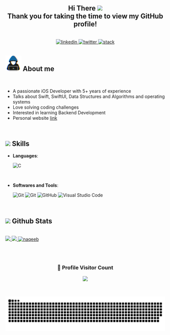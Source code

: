 <div align="center">
<h2> Hi There <img src="https://github.com/abdoachhoubi/abdoachhoubi/blob/main/gifs/Hi.gif" width="30">  <br> Thank you for taking the time to view my GitHub profile! </h2><br>

<a href="https://www.linkedin.com/in/naqeeb-ahmed-7ba469128" target="_blank">
<img src=https://img.shields.io/badge/linkedin-%2300acee.svg?color=405DE6&style=for-the-badge&logo=linkedin&logoColor=white alt=linkedin style="margin-bottom: 5px;" />
</a>
  
<a href="https://twitter.com/naqeeb108" target="_blank">
<img src=https://img.shields.io/badge/twitter-%2300acee.svg?color=1DA1F2&style=for-the-badge&logo=twitter&logoColor=white alt=twitter style="margin-bottom: 5px;" />
</a>

<a href="https://stackoverflow.com/users/6737277/naqeeb" target="_blank">
<img src=https://img.shields.io/badge/stackoverflow-%2300acee.svg?color=1DA1F2&style=for-the-badge&logo=stackoverflow&logoColor=white alt=stack overflow style="margin-bottom: 5px;" />
</a>
<br>
  
<div align="left">
    
 ## <picture><img src = "https://github.com/0xAbdulKhalid/0xAbdulKhalid/raw/main/assets/mdImages/about_me.gif" width = 50px></picture> **About me**

<br>

- A passionate iOS Developer with 5+ years of experience 
- Talks about Swift, SwiftUI, Data Structures and Algorithms and operating systems
- Love solving coding challenges
- Interested in learning Backend Development
- Personal website [link](https://www.naqeeb-ahmed.com)

<br>
  
## <img src="https://media2.giphy.com/media/QssGEmpkyEOhBCb7e1/giphy.gif?cid=ecf05e47a0n3gi1bfqntqmob8g9aid1oyj2wr3ds3mg700bl&rid=giphy.gif" width ="25"><b> Skills</b>

- **Languages**:
    
    ![C](https://www.vectorlogo.zone/logos/swift/swift-ar21.svg)
<br> 
  
- **Softwares and Tools**:

    ![Git](https://img.shields.io/badge/xcode-%23121011.svg?style=for-the-badge&logo=xcode&logoColor=white)
    ![Git](https://img.shields.io/badge/git-%23F05033.svg?style=for-the-badge&logo=git&logoColor=white)
    ![GitHub](https://img.shields.io/badge/github-%23121011.svg?style=for-the-badge&logo=github&logoColor=white)
    ![Visual Studio Code](https://img.shields.io/badge/Visual%20Studio%20Code-0078d7.svg?style=for-the-badge&logo=visual-studio-code&logoColor=white)

<br>
  
 </div>
  
  <div align="left">
    
    
  ## <img src="https://media.giphy.com/media/iY8CRBdQXODJSCERIr/giphy.gif" width="35"><b> Github Stats </b>
<br>

<a href="https://github.com/naqeeb108/">
  <img src="https://github-readme-stats.vercel.app/api?username=naqeeb108&theme=vue-dark&show_icons=true&hide_border=true&count_private=true" width="450"/>
  
  <img src="https://github-readme-streak-stats.herokuapp.com/?user=naqeeb108&theme=vue-dark&hide_border=true" width="450"/>

  <img src="https://github-readme-stats.vercel.app/api/top-langs/?username=naqeeb108&theme=vue-dark&show_icons=true&hide_border=true&layout=compact" width="375"  alt="naqeeb"/>

</a>
  
  <br><br>
  <div align=center>
  <h3><b>📍 Profile Visitor Count</b></h3>
</div>
    
<!-- retro visitor counter -->  
<p align="center" >   
  <img src="https://profile-counter.glitch.me/naqeeb108/count.svg" />  
</p>
   
  <br>
  <p align="center">
  <img  src="https://raw.githubusercontent.com/Elanza-48/Elanza-48/main/resources/img/github-contribution-grid-snake.svg"
    alt="example" />
</p>

</div>
